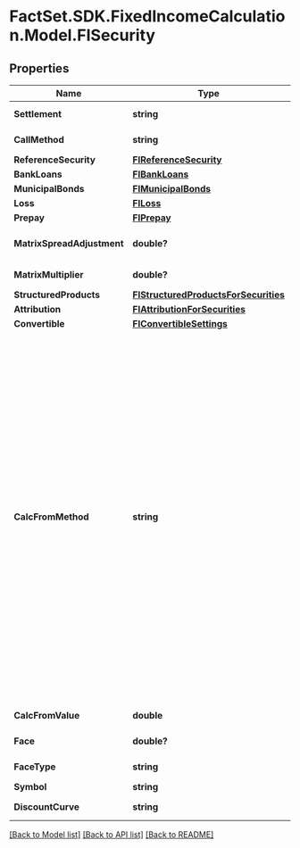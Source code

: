 # FactSet.SDK.FixedIncomeCalculation.Model.FISecurity

## Properties

Name | Type | Description | Notes
------------ | ------------- | ------------- | -------------
**Settlement** | **string** | Settlement date | [optional] 
**CallMethod** | **string** | Call Method | [optional] 
**ReferenceSecurity** | [**FIReferenceSecurity**](FIReferenceSecurity.md) |  | [optional] 
**BankLoans** | [**FIBankLoans**](FIBankLoans.md) |  | [optional] 
**MunicipalBonds** | [**FIMunicipalBonds**](FIMunicipalBonds.md) |  | [optional] 
**Loss** | [**FILoss**](FILoss.md) |  | [optional] 
**Prepay** | [**FIPrepay**](FIPrepay.md) |  | [optional] 
**MatrixSpreadAdjustment** | **double?** | Matrix Spread Adjustment | [optional] 
**MatrixMultiplier** | **double?** | Matrix Multiplier | [optional] 
**StructuredProducts** | [**FIStructuredProductsForSecurities**](FIStructuredProductsForSecurities.md) |  | [optional] 
**Attribution** | [**FIAttributionForSecurities**](FIAttributionForSecurities.md) |  | [optional] 
**Convertible** | [**FIConvertibleSettings**](FIConvertibleSettings.md) |  | [optional] 
**CalcFromMethod** | **string** | Calculation Method.  Methods : Active Spread, Actual Spread, Actual Spread To Worst Call, OAS, Price, Yield, Yield To No Call, Act/Act Yield To No Call, Bond Equivalent Yield,  Yield To Worst Call, Discount Yield, Discount Margin, Implied Volatility, Bullet Spread, Bullet Spread To Worst Call, Pricing Matrix | [optional] 
**CalcFromValue** | **double** | Calculation from value | 
**Face** | **double?** | Face | [optional] [default to 1D]
**FaceType** | **string** | Face type | [optional] [default to FaceTypeEnum.Current]
**Symbol** | **string** | Symbol | 
**DiscountCurve** | **string** | Discount curve | [optional] 

[[Back to Model list]](../README.md#documentation-for-models) [[Back to API list]](../README.md#documentation-for-api-endpoints) [[Back to README]](../README.md)

